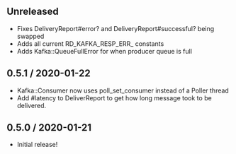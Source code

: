 ## Unreleased

* Fixes DeliveryReport#error? and DeliveryReport#successful? being swapped
* Adds all current RD_KAFKA_RESP_ERR_ constants
* Adds Kafka::QueueFullError for when producer queue is full

## 0.5.1 / 2020-01-22

* Kafka::Consumer now uses poll_set_consumer instead of a Poller thread
* Add #latency to DeliverReport to get how long message took to be delivered.

## 0.5.0 / 2020-01-21

* Initial release!
